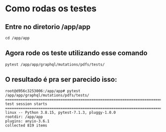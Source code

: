 # Como rodas os testes
## Entre no diretorio /app/app
```cd /app/app```
## Agora rode os teste utilizando esse comando
```pytest /app/app/graphql/mutations/pdfs/tests/```

## O resultado é pra ser parecido isso:
```
root@d956c3253006:/app/app# pytest /app/app/graphql/mutations/pdfs/tests/
========================================================================================== test session starts ==========================================================================================platform linux -- Python 3.8.15, pytest-7.1.3, pluggy-1.0.0
rootdir: /app/app
plugins: anyio-3.6.1
collected 819 items
```